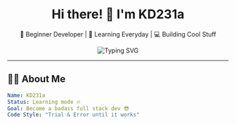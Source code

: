 <h1 align="center">Hi there! 👋 I'm KD231a</h1>

<p align="center">
  🚀 Beginner Developer | 🧠 Learning Everyday | 💻 Building Cool Stuff
</p>

<p align="center">
  <img src="https://readme-typing-svg.demolab.com?font=Fira+Code&size=24&pause=1000&center=true&vCenter=true&multiline=true&width=500&height=80&lines=Let's+Code+Something+Awesome!;Still+Learning...+But+Getting+Better!+🔥" alt="Typing SVG" />
</p>

---

## 🧑‍💻 About Me

```yaml
Name: KD231a
Status: Learning mode 🔥
Goal: Become a badass full stack dev 😎
Code Style: "Trial & Error until it works"
